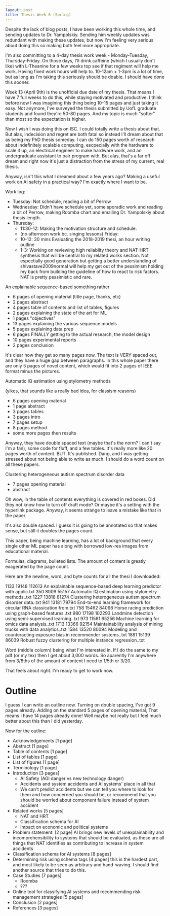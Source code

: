 ```yaml
---
layout: post
title: Thesis Week 6 (Spring)
---
```


Despite the lack of blog posts, I have been working this whole time, and sending updates to Dr.
Yampolskiy. Sending him weekly updates was redundant with making these updates, but now I'm feeling
very serious about doing this so making both feel more appropriate.

I'm also committing to a 4-day thesis work week - Monday-Tuesday, Thursday-Friday. On those days,
I'll drink caffeine (which I usually don't like) with L-Theanine for a few weeks top see if that
regiment will help me work. Having fixed work hours will help to. 10-12am + 1-3pm is a lot of time,
but as long as I'm taking this seriously should be doable. I should have done this sooner.

Week 13 (April 9th) is the unofficial due date of my thesis. That means I have 7 full weeks to do
this, while staying motivated and productive. I think before now I was imagining this thing being
10-15 pages and just taking it easy. Not anymore, I've surveyed the thesis submitted by UofL
graduate students and found they're 50-80 pages. And my topic is much "softer" than most so the
expectation is higher.

Now I wish I was doing this on ISC. I could totally write a thesis about that. But alas, indecision
and regret are both fatal so instead I'll dream about that as being my PhD thesis someday. I can do
150 pages worth of research about indefinitely scalable computing, escpecially with the hardware to
scale it up, an electrical engineer to make hardware work, and an undergraduate assistant to pair
program with. But alas, that's a far off dream and right now it's just a distraction from the stress
of my current, real thesis.

Anyway, isn't this what I dreamed about a few years ago? Making a useful work on AI safety in a
practical way? I'm exactly where I want to be.

Work log:

- Tuesday: Not schedule, reading a bit of Perrow
- Wednesday: Didn't have schedule yet, some sporadic work and reading a bit of Perrow, making Roomba
  chart and emailing Dr. Yampolskiy about thesis length.
- Thursday: 
    - 11:30-12: Making the motivation structure and schedule.
    - (no afternoon work bc. singing lessons)
Friday:
    - 10-12: 30 mins Evaluating the 2018-2019 thesi, an hour writing outline
    - 1-3: Working on reviewing high reliablity theory and NAT-HRT synthesis that will be central to
      my related works section. Not espectially good generation but getting a better understanding
      of shivastave2009normal will help my get out of the pessimism holding my back from building
      the guideline of how to react to risk factors. NAT is pretty pessimistic and rare.

An explainable sequence-based something rather

- 6 pages of opening material (title page, thanks, etc)
- 2 pages abstract
- 4 pages table of contents and list of tables, figures
- 2 pages explaining the state of the art for ML
- 1 pages "objectives"
- 13 pages explaining the various sequence models
- 5 pages explaining data prep
- 6 pages FINALLY getting to the actual research, the model design
- 10 pages experimental reports
- 2 pages conclusion

It's clear how they get so many pages now. The text is VERY spaced out, and they have a huge gap
between paragraphs. In this whole paper there are only 5 pages of novel content, which would fit
into 2 pages of IEEE format minus the pictures.

Automatic IQ estimation using stylometry methods

(yikes, that sounds like a really bad idea, for classism reasons)

- 6 pages opening material
- 1 page abstract
- 3 pages tables
- 3 pages intro
- 7 pages setup
- 8 pages method
- some more pages then results

Anyway, they have double spaced text (maybe that's the norm? I can't say I'm a fan), some code for
fluff, and a few tables. It's really more like 20 pages worth of content. BUT. It's published. Dang,
and I was getting stressed about not being able to write as much. I should do a word count on all
these papers.

Clustering heterogeneous autism spectrum disorder data

- 7 pages opening material
- abstract

Oh wow, in the table of contents everything is covered in red boxes. Did they not know how to turn
off draft mode? Or maybe it's a setting with the hyperlink package. Anyway, it seems strange to
leave a mistake like that in the paper.

It's also double spaced. I guess it is going to be annotated so that makes sense, but still it
doubles the pages count.

This paper, being machine learning, has a lot of background that every single other ML paper has
along with borrowed low-res images from educational material.

Formulas, diagrams, bulleted lists. The amount of content is greatly exagerated by the page count.

Here are the newline, word, and byte counts for all the thesi I downloaded:

  1133  19148 112613 An explainable sequence-based deep learning predictor with applic.txt
   350   8009  55157 Automatic IQ estimation using stylometry methods..txt
  1227  13818  81274 Clustering heterogeneous autism spectrum disorder data..txt
   941  13181  79794 End-to-end learning framework for circular RNA classication from.txt
   758  15462  84098 Horse racing prediction using graph-based features..txt
   980  17198 102293 Landmine detection using semi-supervised learning..txt
   973  11561  65256 Machine learning for omics data analysis..txt
  1713  13366  92154 Maintainability analysis of mining trucks with data analytics..txt
  1584  13520  80094 Modeling and counteracting exposure bias in recommender systems..txt
  1881  15139  86039 Robust fuzzy clustering for multiple instance regression..txt

Word (middle column) being what I'm interested in. If I do the same to my pdf (or my tex) then I get
about 3,000 words. So aparently I'm anywhere from 3/8ths of the amount of content I need to 1/5th or
3/20.

That feels about right. I'm ready to get to work now.

# Outline

I guess I can write an outline now. Turning on double spacing, I've got 9 pages already. Adding on
the standard 5 pages of opening material, That means I have 14 pages already done! Well maybe not
really but I feel much better about this than I did yesterday.

Now for the outline:

- Acknowledgements [1 page]
- Abstract [1 page]
- Table of contents [1 page]
- List of tables [1 page]
- List of figures [1 page]
- Terminology [1 page]
- Introduction [3 pages]
    - AI Safety (AGI danger vs new technology danger)
    - Accidents and system accidents and AI systems' place in all that
    - We can't predict accidents but we can tell you where to look for them and how concerned you
      should be, or recommend that you should be worried about component failure instead of system
      accident
- Related works [5 pages]
    - NAT and HRT
    - Classification schema for AI
    - Impact on economic and political systems
- Problem statement: [2 page] AI brings new levels of unexplainability and incomprehensibility to systems
  that should be evaluated, as these are all things that NAT identifies as contributing to increase
  in system accidents
- Classification schema for AI systems [8 pages]
- Determining risk using schema tags [4 pages] this is the hardest part, and most likely to be seen as
  arbitrary and hand-waving. I should find another source that tries to do this.
- Case Studies [7 pages]
    - Roomba
    - ???
- Online tool for classifying AI systems and recommending risk management strategies [5 pages]
- Conclusion [2 pages]
- References [3 pages]
